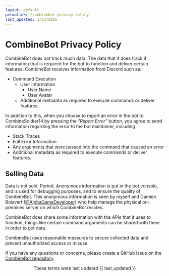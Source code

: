 ```yaml
---
layout: default
permalink: /combinebot-privacy-policy
last_updated: 1/23/2025
---
```

# CombineBot Privacy Policy
CombineBot does not track much data.  The data that it does track if information that is required for the bot to function and deliver certain features.  CombineBot receives information from Discord such as:
* Command Execution
    * User information
        * User Name
        * User Avatar
    * Additional metadata as required to execute commands or deliver features.

In addition to this, when you choose to report an error in the bot to CombineSoldier14 by pressing the *"Report Error"* button, you agree to send information regarding the error to the bot maintainer, including
* Stack Traces
* Full Error Information
* Any arguments that were passed into the command that caused an error
* Additional metadata as required to execute commands or deliver features.

## Selling Data
Data is not sold.  Period.  Anonymous information is put in the bot console, and is used for debugging purposes, and to ensure the quality of CombineBot.  This anonymous information is seen by myself and Damien Boisvert ([@AlphaGameDeveloper][agd-gh]) who help manage the physical on-premises server on which CombineBot resides.

CombineBot does share some information with the APIs that it uses to function, things like certain command arguments can be shared with them in order to get data.

CombineBot uses reasonable measures to secure collected data and prevent unauthorized access or misuse.

If you have any questions or concerns, please create a GitHub issue on the [CombineBot repository][combinebot-repo].

<p align="center">
    These terms were last updated {{ last_updated }}
</p>

[agd-gh]: https://github.com/AlphaGameDeveloper
[combinebot-repo]: https://github.com/CombineSoldier14/CombineBot
